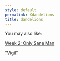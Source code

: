 ```yaml
---
style: default
permalink: Xdandelions
title: dandelions
---
```

You may also like:

[Week 2: Only Sane Man](http://scp-wiki.net/week-2-only-sane-man)

["Vigil"](http://scp-wiki.net/goc-tale-sequence-vigil)
